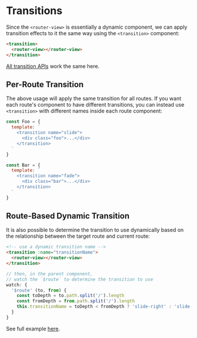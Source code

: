 # Transitions

Since the `<router-view>` is essentially a dynamic component, we can apply transition effects to it the same way using the `<transition>` component:

``` html
<transition>
  <router-view></router-view>
</transition>
```

[All transition APIs](https://vuejs.org/guide/transitions.html) work the same here.

## Per-Route Transition

The above usage will apply the same transition for all routes. If you want each route's component to have different transitions, you can instead use `<transition>` with different names inside each route component:

``` js
const Foo = {
  template: `
    <transition name="slide">
      <div class="foo">...</div>
    </transition>
  `
}

const Bar = {
  template: `
    <transition name="fade">
      <div class="bar">...</div>
    </transition>
  `
}
```

## Route-Based Dynamic Transition

It is also possible to determine the transition to use dynamically based on the relationship between the target route and current route:

``` html
<!-- use a dynamic transition name -->
<transition :name="transitionName">
  <router-view></router-view>
</transition>
```

``` js
// then, in the parent component,
// watch the `$route` to determine the transition to use
watch: {
  '$route' (to, from) {
    const toDepth = to.path.split('/').length
    const fromDepth = from.path.split('/').length
    this.transitionName = toDepth < fromDepth ? 'slide-right' : 'slide-left'
  }
}
```

See full example [here](https://github.com/vuejs/vue-router/blob/dev/examples/transitions/app.js).
